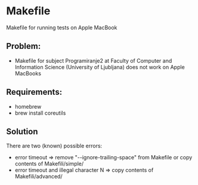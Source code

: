 # Makefile
Makefile for running tests on Apple MacBook

## Problem: 
  - Makefile for subject Programiranje2 at Faculty of Computer and Information Science (University of Ljubljana) does not work on Apple MacBooks

## Requirements:
  - homebrew
  - brew install coreutils
 
## Solution
There are two (known) possible errors:
   - error timeout => remove "--ignore-trailing-space" from Makefile or copy contents of Makefili/simple/
   - error timeout and illegal character N => copy contents of Makefili/advanced/
 
